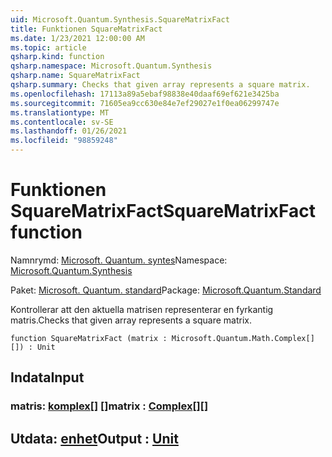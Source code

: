 ```yaml
---
uid: Microsoft.Quantum.Synthesis.SquareMatrixFact
title: Funktionen SquareMatrixFact
ms.date: 1/23/2021 12:00:00 AM
ms.topic: article
qsharp.kind: function
qsharp.namespace: Microsoft.Quantum.Synthesis
qsharp.name: SquareMatrixFact
qsharp.summary: Checks that given array represents a square matrix.
ms.openlocfilehash: 17113a89a5ebaf98838e40daaf69ef621e3425ba
ms.sourcegitcommit: 71605ea9cc630e84e7ef29027e1f0ea06299747e
ms.translationtype: MT
ms.contentlocale: sv-SE
ms.lasthandoff: 01/26/2021
ms.locfileid: "98859248"
---
```

# <a name="squarematrixfact-function"></a><span data-ttu-id="c9e9f-102">Funktionen SquareMatrixFact</span><span class="sxs-lookup"><span data-stu-id="c9e9f-102">SquareMatrixFact function</span></span>

<span data-ttu-id="c9e9f-103">Namnrymd: [Microsoft. Quantum. syntes](xref:Microsoft.Quantum.Synthesis)</span><span class="sxs-lookup"><span data-stu-id="c9e9f-103">Namespace: [Microsoft.Quantum.Synthesis](xref:Microsoft.Quantum.Synthesis)</span></span>

<span data-ttu-id="c9e9f-104">Paket: [Microsoft. Quantum. standard](https://nuget.org/packages/Microsoft.Quantum.Standard)</span><span class="sxs-lookup"><span data-stu-id="c9e9f-104">Package: [Microsoft.Quantum.Standard](https://nuget.org/packages/Microsoft.Quantum.Standard)</span></span>


<span data-ttu-id="c9e9f-105">Kontrollerar att den aktuella matrisen representerar en fyrkantig matris.</span><span class="sxs-lookup"><span data-stu-id="c9e9f-105">Checks that given array represents a square matrix.</span></span>

```qsharp
function SquareMatrixFact (matrix : Microsoft.Quantum.Math.Complex[][]) : Unit
```


## <a name="input"></a><span data-ttu-id="c9e9f-106">Indata</span><span class="sxs-lookup"><span data-stu-id="c9e9f-106">Input</span></span>

### <a name="matrix--complex"></a><span data-ttu-id="c9e9f-107">matris: [komplex](xref:Microsoft.Quantum.Math.Complex)[] []</span><span class="sxs-lookup"><span data-stu-id="c9e9f-107">matrix : [Complex](xref:Microsoft.Quantum.Math.Complex)[][]</span></span>





## <a name="output--unit"></a><span data-ttu-id="c9e9f-108">Utdata: [enhet](xref:microsoft.quantum.lang-ref.unit)</span><span class="sxs-lookup"><span data-stu-id="c9e9f-108">Output : [Unit](xref:microsoft.quantum.lang-ref.unit)</span></span>

